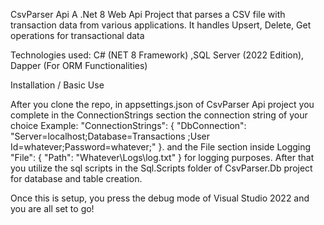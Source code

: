 CsvParser Api A .Net 8 Web Api Project that parses a CSV file with transaction data from various applications.
It handles Upsert, Delete, Get operations for transactional data

Technologies used:  C# (NET 8 Framework) ,SQL Server (2022 Edition),  Dapper (For ORM Functionalities)

Installation / Basic Use

After you clone the repo, in appsettings.json of CsvParser Api project you complete in the ConnectionStrings section the connection string of your choice Example: "ConnectionStrings": { "DbConnection": "Server=localhost;Database=Transactions ;User Id=whatever;Password=whatever;" }.
and the File section inside Logging "File": {
   "Path": "Whatever\\Logs\\log.txt"
 }
for logging purposes.
After that you utilize the sql scripts in the Sql.Scripts folder of CsvParser.Db project for database and table creation.

Once this is setup, you press the debug mode of Visual Studio 2022 and you are all set to go!
